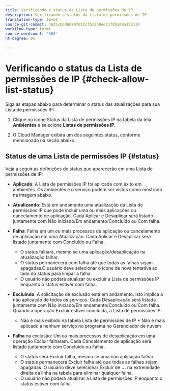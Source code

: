 ```yaml
---
title: Verificando o status da Lista de permissões de IP
description: Verificando o status da Lista de permissões de IP
translation-type: tm+mt
source-git-commit: 4635cb6360707d12cf512b0ee21f05169a153114
workflow-type: tm+mt
source-wordcount: '363'
ht-degree: 0%

---
```



# Verificando o status da Lista de permissões de IP {#check-allow-list-status}

Siga as etapas abaixo para determinar o status das atualizações para sua Lista de permissões IP:

1. Clique no ícone Status da Lista de permissões IP na tabela da tela **Ambientes** e selecione **Listas de permissões IP**.

1. O Cloud Manager exibirá um dos seguintes status, conforme mencionado na seção abaixo.

## Status de uma Lista de permissões IP {#status}

Veja a seguir as definições de status que aparecerão em uma Lista de permissões de IP:

* **Aplicado**: A Lista de permissões IP foi aplicada com êxito em ambientes.  Os ambientes e o serviço podem ser vistos como mostrado na imagem abaixo.

* **Atualizando**: Está em andamento uma atualização da Lista de permissões IP que pode incluir uma ou mais aplicações ou cancelamento de aplicação. Cada Aplicar e Desaplicar será listado juntamente com Não iniciado/Em andamento/Concluído ou Com falha.

* **Falha**: Falha em um ou mais processos de aplicação ou cancelamento de aplicação em uma Atualização. Cada Aplicar e Desaplicar será listado juntamente com Concluído ou Falha.
   * O status falhará, mesmo se uma aplicação/desaplicação na atualização falhar.
   * O status permanecerá com falha até que todas as falhas sejam apagadas.O usuário deve selecionar o ícone de nova tentativa ao lado do status para limpar a falha.
   * O usuário não poderá atualizar ou excluir a Lista de permissões IP enquanto o status estiver com falha.

* **Excluindo**: A solicitação de exclusão está em andamento. Isto implica a não aplicação de todos os serviços. Cada Desaplicação será listada juntamente com Não iniciado/Em andamento/Concluído ou Com falha.
Quando a operação Excluir estiver concluída, a Lista de permissões IP:
   * Não é mais exibido na tabela Lista de permissões de IP * Não é mais aplicado a nenhum serviço no programa no Gerenciador de nuvem

* **Falha** na exclusão: Um ou mais processos de desaplicação em uma operação Excluir falharam. Cada Cancelamento de aplicação será listado juntamente com Concluído ou Falha.

   * O status será Excluir falha, mesmo se uma não aplicação falhar.
   * O status permanecerá Excluir falha até que todas as falhas sejam apagadas. O usuário deve selecionar Excluir de **...** na extremidade direita da linha na tabela para eliminar qualquer falha.
   * O usuário não poderá atualizar a Lista de permissões IP enquanto o status estiver com falha.

